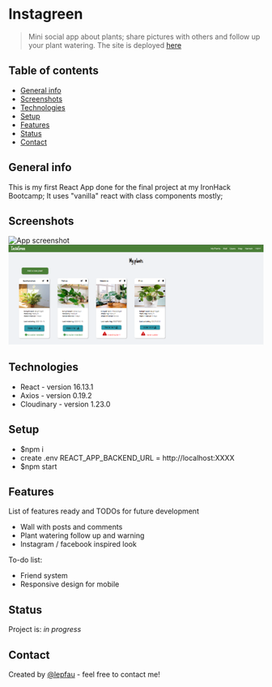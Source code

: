 # Instagreen

> Mini social app about plants; share pictures with others and follow up your plant watering.
> The site is deployed [here](https://instagreeno.herokuapp.com/)

## Table of contents

- [General info](#general-info)
- [Screenshots](#screenshots)
- [Technologies](#technologies)
- [Setup](#setup)
- [Features](#features)
- [Status](#status)
- [Contact](#contact)

## General info

This is my first React App done for the final project at my IronHack Bootcamp;
It uses "vanilla" react with class components mostly;

## Screenshots

![App screenshot](./public/instagreengif.gif)
![Create form screenshot](./public/instagreenscreen3.png)

## Technologies

- React - version 16.13.1
- Axios - version 0.19.2
- Cloudinary - version 1.23.0

## Setup

- $npm i
- create .env REACT_APP_BACKEND_URL = http://localhost:XXXX
- $npm start

## Features

List of features ready and TODOs for future development

- Wall with posts and comments
- Plant watering follow up and warning 
- Instagram / facebook inspired look


To-do list:

- Friend system
- Responsive design for mobile

## Status

Project is: _in progress_

## Contact

Created by [@lepfau](https://www.github.com/lepfau) - feel free to contact me!
